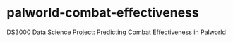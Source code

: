# palworld-combat-effectiveness
DS3000 Data Science Project: Predicting Combat Effectiveness in Palworld
